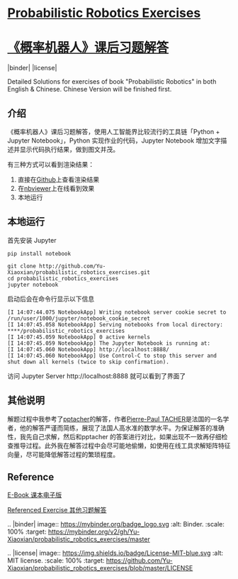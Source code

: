 # [Probabilistic Robotics Exercises](https://github.com/Yu-Xiaoxian/probabilistic_robotics_exercises)
# [《概率机器人》课后习题解答](https://github.com/Yu-Xiaoxian/probabilistic_robotics_exercises)

|binder| |license|

Detailed Solutions for exercises of book "Probabilistic Robotics" in both English &amp; Chinese. Chinese Version will be finished first.

## 介绍

《概率机器人》课后习题解答，使用人工智能界比较流行的工具链「Python + Jupyter Notebook」，Python 实现作业的代码，Jupyter Notebook 增加文字描述并显示代码执行结果，做到图文并茂。

有三种方式可以看到渲染结果：
1. 直接在[Github](https://github.com/Yu-Xiaoxian/probabilistic_robotics_exercises/blob/master/简介.ipynb)上查看渲染结果
2. 在[nbviewer](https://nbviewer.org/github/Yu-Xiaoxian/probabilistic_robotics_exercises/blob/master/简介.ipynb)上在线看到效果
3. 本地运行

## 本地运行
首先安装 Jupyter
```shell
pip install notebook
```

```shell
git clone http://github.com/Yu-Xiaoxian/probabilistic_robotics_exercises.git
cd probabilistic_robotics_exercises
jupyter notebook
```

启动后会在命令行显示以下信息

```shell
[I 14:07:44.075 NotebookApp] Writing notebook server cookie secret to /run/user/1000/jupyter/notebook_cookie_secret
[I 14:07:45.058 NotebookApp] Serving notebooks from local directory: ****/probabilistic_robotics_exercises
[I 14:07:45.059 NotebookApp] 0 active kernels
[I 14:07:45.059 NotebookApp] The Jupyter Notebook is running at:
[I 14:07:45.060 NotebookApp] http://localhost:8888/
[I 14:07:45.060 NotebookApp] Use Control-C to stop this server and shut down all kernels (twice to skip confirmation).
```

访问 Jupyter Server http://localhost:8888 就可以看到了界面了

## 其他说明

解题过程中我参考了[pptacher](https://github.com/pptacher/probabilistic_robotics)的解答，作者[Pierre-Paul TACHER](https://github.com/pptacher)是法国的一名学者，他的解答严谨而简练，展现了法国人高水准的数学水平。为保证解答的准确性，我先自己求解，然后和pptacher 的答案进行对比，如果出现不一致再仔细检查推导过程。此外我在解答过程中会尽可能地偷懒，如使用在线工具求解矩阵特征向量，尽可能降低解答过程的繁琐程度。

## Reference

[E-Book 课本电子版](https://github.com/Yvon-Shong/Probabilistic-Robotics)

[Referenced Exercise 其他习题解答](https://github.com/pptacher/probabilistic_robotics)


.. |binder| image:: https://mybinder.org/badge_logo.svg
     :alt: Binder.
     :scale: 100%
     :target: https://mybinder.org/v2/gh/Yu-Xiaoxian/probabilistic_robotics_exercises/master

.. |license| image:: https://img.shields.io/badge/License-MIT-blue.svg
     :alt: MIT license.
     :scale: 100%
     :target: https://github.com/Yu-Xiaoxian/probabilistic_robotics_exercises/blob/master/LICENSE